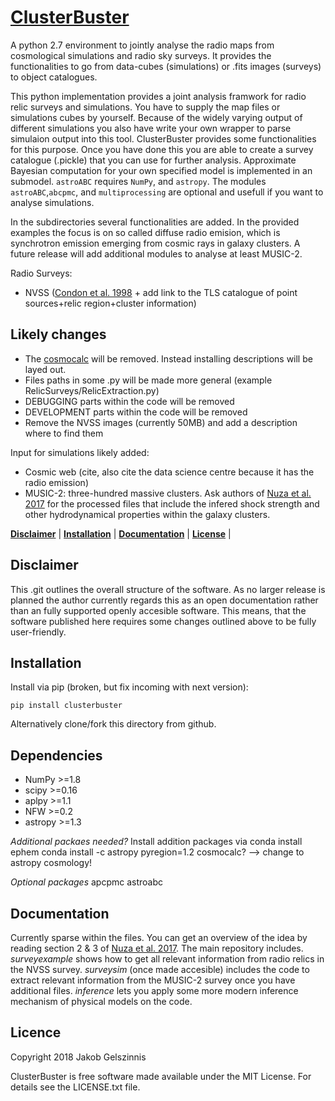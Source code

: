 # [ClusterBuster]()

A python 2.7 environment to jointly analyse the radio maps from cosmological simulations and radio sky surveys. It provides the functionalities to
go from data-cubes (simulations) or .fits images (surveys) to object catalogues.

This python implementation provides a joint analysis framwork for radio relic surveys and simulations. You have to supply the map files or simulations cubes by yourself.
Because of the widely varying output of different simulations you also have write your own wrapper to parse simulaion output into this tool. ClusterBuster provides some functionalities for this purpose.
Once you have done this you are able to create a survey catalogue (.pickle) that you can use for further analysis. Approximate Bayesian computation for your own specified model is implemented in an submodel.
``astroABC`` requires ``NumPy``, and ``astropy``. The modules ``astroABC``,``abcpmc``, and ``multiprocessing`` are optional and usefull if you want to analyse simulations.

In the subdirectories several functionalities are added. In the provided examples the focus is on so called diffuse radio emision, which is synchrotron emission emerging from cosmic rays in galaxy clusters.
A future release will add additional modules to analyse at least MUSIC-2.

Radio Surveys:
- NVSS ([Condon et al. 1998](http://adsabs.harvard.edu/abs/1998AJ....115.1693C) + add link to the TLS catalogue of point sources+relic region+cluster information)



##  Likely changes
- The [cosmocalc](http://cxc.harvard.edu/contrib/cosmocalc/) will be removed. Instead installing descriptions will be layed out.
- Files paths in some .py will be made more general (example RelicSurveys/RelicExtraction.py)
- DEBUGGING   parts within the code will be removed
- DEVELOPMENT parts within the code will be removed
- Remove the NVSS images (currently 50MB) and add a description where to find them

Input for simulations likely added:
- Cosmic web (cite, also cite the data science centre because it has the radio emission)
- MUSIC-2: three-hundred massive clusters. Ask authors of [Nuza et al. 2017](http://adsabs.harvard.edu/abs/2017MNRAS.470..240N) for the processed files that include the infered shock strength and other hydrodynamical properties within the galaxy clusters.


**[Disclaimer](#disclaimer)** |
**[Installation](#documentation)** |
**[Documentation](#documentation)** |
**[License](#license)** |

## Disclaimer
This .git outlines the overall structure of the software. As no larger release is planned the author currently regards this as an open documentation rather than an fully supported openly accesible software. This means, that the software published here requires some changes outlined above to be fully user-friendly.


## Installation
Install via pip (broken, but fix incoming with next version):

    pip install clusterbuster

Alternatively clone/fork this directory from  github. 

## Dependencies
- NumPy >=1.8
- scipy >=0.16
- aplpy >=1.1
- NFW   >=0.2
- astropy >=1.3

*Additional packaes needed?*
Install addition packages via
conda install ephem
conda install -c astropy pyregion=1.2 
cosmocalc? --> change to astropy cosmology!

*Optional packages*
apcpmc
astroabc



## Documentation
Currently sparse within the files. You can get an overview of the idea by reading section 2 & 3 of [Nuza et al. 2017](http://adsabs.harvard.edu/abs/2017MNRAS.470..240N). The main repository includes. *surveyexample* shows how to get all relevant information from radio relics in the NVSS survey.  *surveysim* (once made accesible) includes the code to extract relevant information from the MUSIC-2 survey once you have additional files. *inference* lets you apply some more modern inference mechanism of physical models on the code.



## Licence
Copyright 2018 Jakob Gelszinnis

ClusterBuster is free software made available under the MIT License. For details see the LICENSE.txt file.
